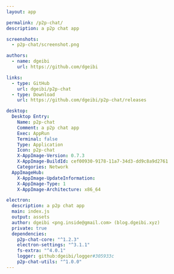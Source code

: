```yaml
---
layout: app

permalink: /p2p-chat/
description: a p2p chat app

screenshots:
  - p2p-chat/screenshot.png

authors:
  - name: dgeibi
    url: https://github.com/dgeibi

links:
  - type: GitHub
    url: dgeibi/p2p-chat
  - type: Download
    url: https://github.com/dgeibi/p2p-chat/releases

desktop:
  Desktop Entry:
    Name: p2p-chat
    Comment: a p2p chat app
    Exec: AppRun
    Terminal: false
    Type: Application
    Icon: p2p-chat
    X-AppImage-Version: 0.7.3
    X-AppImage-BuildId: cef00930-9178-11a7-34d3-dd9c8a9d2761
    Categories: Network
  AppImageHub:
    X-AppImage-UpdateInformation: 
    X-AppImage-Type: 1
    X-AppImage-Architecture: x86_64

electron:
  description: a p2p chat app
  main: index.js
  output: assets
  author: dgeibi <png.inside@gmail.com> (blog.dgeibi.xyz)
  private: true
  dependencies:
    p2p-chat-core: "^1.2.3"
    electron-settings: "^3.1.1"
    fs-extra: "^4.0.1"
    logger: github:dgeibi/logger#305933c
    p2p-chat-utils: "^1.0.0"
---
```

